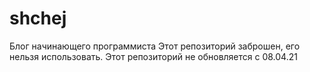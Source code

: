 # shchej
Блог начинающего программиста
Этот репозиторий заброшен, его нельзя использовать.
Этот репозиторий не обновляется с 08.04.21
